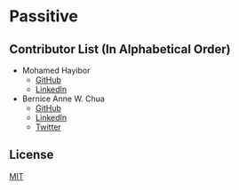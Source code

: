 # Passitive


## Contributor List (In Alphabetical Order)
- Mohamed Hayibor
  - [GitHub](https://github.com/mohamedhayibor)
  - [LinkedIn](https://www.linkedin.com/in/mohamedhayibor)
- Bernice Anne W. Chua
  - [GitHub](https://github.com/BerniceChua)
  - [LinkedIn](https://linkedin.com/in/bernicechua415)
  - [Twitter](https://twitter.com/ChuaBernice)

License
----

[MIT](https://github.com/BerniceChua/passitive/blob/master/LICENSE)